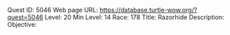 Quest ID: 5046
Web page URL: https://database.turtle-wow.org/?quest=5046
Level: 20
Min Level: 14
Race: 178
Title: Razorhide
Description: 
Objective: 
